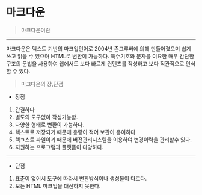마크다운
===
>마크다운이란
----
마크다운은 텍스트 기반의 마크업언어로 2004년 존그루버에 의해 만들어졌으며 쉽게 쓰고 읽을 수
 있으며 HTML로 변환이 가능하다. 특수기호와 문자를 이요한
 매우 간단한 구조의 문법을 사용하여 웹에서도 보다 빠르게 컨텐츠를 작성하고 보다 직관적으로 
 인식할 수 있다.
>마크다운의 장,단점

- 장점
1. 간결하다
2. 별도의 도구없이 작성가능핟.
3. 다양한 형태로 변환이 가능하다.
4. 텍스트로 저장되기 때문에 용량이 적어 보관이 용이하다
5. 텍ㄱ스트 파일이기 때문에 버전관리시스템을 이용하여 변경이력을 관리할수 있다.
5. 지원하는 프로그램과 플랫폼이 다양하다.

----
- 단점
1. 표준이 없어서 도구에 따라서 변환방식이나 생성물이 다르다.
2. 모든 HTML 마크업을 대신하지 못한다.